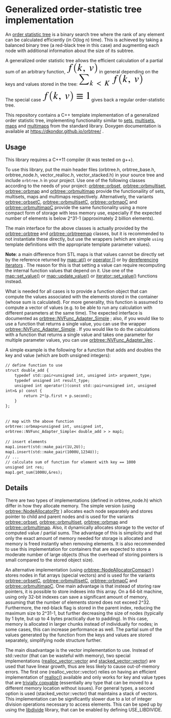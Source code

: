 # Generalized order-statistic tree implementation

An [order statistic tree](https://en.wikipedia.org/wiki/Order_statistic_tree) is a binary search tree where the rank of any element can be calculated efficiently (in O(log n) time). This is achieved by taking a balanced binary tree (a red-black tree in this case) and augmenting each node with additional information about the size of its subtree.

A generalized order statistic tree allows the efficient calculation of a partial sum of an arbitrary function, ![f(k,v)](img/fkv.svg) in general depending on the keys and values stored in the tree:
![\sum_{k < K} f(k,v)](img/partialsum.svg)

The special case ![f(k,v) \equiv 1](img/fkv1.svg) gives back a regular order-statistic tree.

This repository contains a C++ template implementation of a generalized order statistic tree, implementing functionality similar to [sets](https://en.cppreference.com/w/cpp/container/set), [multisets](https://en.cppreference.com/w/cpp/container/multiset), [maps](https://en.cppreference.com/w/cpp/container/map) and [multimaps](https://en.cppreference.com/w/cpp/container/multimap) from the standard library. Doxygen documentation is available at https://dkondor.github.io/orbtree/ .


## Usage

This library requires a C++11 compiler (it was tested on g++).

To use this library, put the main header files (orbtree.h, orbtree_base.h, orbtree_node.h, vector_realloc.h, vector_stacked.h) in your source tree and include ``orbtree.h`` in your project. Use one of the following classes according to the needs of your project:
[orbtree::orbset](https://dkondor.github.io/orbtree/classorbtree_1_1orbset.html),
[orbtree::orbmultiset](https://dkondor.github.io/orbtree/classorbtree_1_1orbmultiset.html),
[orbtree::orbmap](https://dkondor.github.io/orbtree/classorbtree_1_1orbmap.html) and
[orbtree::orbmultimap](https://dkondor.github.io/orbtree/classorbtree_1_1orbmultimap.html)
provide the functionaility of sets, multisets, maps and multimaps respectively. Alternatively, the variants 
[orbtree::orbsetC](https://dkondor.github.io/orbtree/classorbtree_1_1orbsetC.html),
[orbtree::orbmultisetC](https://dkondor.github.io/orbtree/classorbtree_1_1orbmultisetC.html),
[orbtree::orbmapC](https://dkondor.github.io/orbtree/classorbtree_1_1orbmapC.html) and
[orbtree::orbmultimapC](https://dkondor.github.io/orbtree/classorbtree_1_1orbmultimapC.html)
provide the same functionality using a more compact form of storage with less memory use, especially if the expected number of elements is below 2^31-1 (approximately 2 billion elements).

The main interface for the above classes is actually provided by the
[orbtree::orbtree](https://dkondor.github.io/orbtree/classorbtree_1_1orbtree.html) and
[orbtree::orbtreemap](https://dkondor.github.io/orbtree/classorbtree_1_1orbtreemap.html)
classes, but it is recommended to not instantiate these directly, but use the wrappers (which are simple ``using`` template definitions with the appropriate template parameter values).

**Note**: a main difference from STL maps is that values cannot be directly set by the reference returned by
[map::at()](https://dkondor.github.io/orbtree/classorbtree_1_1orbtreemap.html#a66123a9c46f754394dd7cea454c470fe)
or
[operator \[\]](https://dkondor.github.io/orbtree/classorbtree_1_1orbtreemap.html#a36010840bfc431a36bb5ef6c9881d314)
or by
[dereferencing iterators](https://dkondor.github.io/orbtree/structorbtree_1_1orbtree_1_1iterator__base.html#a3a4fafd27b6a15b8526f2fbeb6c9b6f8)
. The reason for this is that setting a value can require recomputing the internal function values that depend on it. Use one of the
[map::set_value()](https://dkondor.github.io/orbtree/classorbtree_1_1orbtreemap.html#aca93218a61534544c32a404f43d02263)
or
[map::update_value()](https://dkondor.github.io/orbtree/classorbtree_1_1orbtreemap.html#a17e509af03af8ec20b5733abbc727225)
or
[iterator::set_value()](https://dkondor.github.io/orbtree/structorbtree_1_1orbtree_1_1iterator__base.html#a9b2d76ff520060a376d75c6afdc0cbc8)
functions instead.

What is needed for all cases is to provide a function object that can compute the values associated with the elements stored in the container (whose sum is calculated). For more generality, this function is assumed to compute a vector of values (e.g. to be able to run any calculation with different parameters at the same time). The expected interface is documented as
[orbtree::NVFunc_Adapter_Simple](https://dkondor.github.io/orbtree/structorbtree_1_1NVFunc__Adapter__Simple.html)
; also, if you would like to use a function that returns a single value, you can use the wrapper
[orbtree::NVFunc_Adapter_Simple](https://dkondor.github.io/orbtree/structorbtree_1_1NVFunc__Adapter__Simple.html)
. If you would like to do the calculations with a function that returns a single value and takes one parameter for multiple parameter values, you can use 
[orbtree::NVFunc_Adapter_Vec](https://dkondor.github.io/orbtree/structorbtree_1_1NVFunc__Adapter__Vec.html)
.

A simple example is the following for a function that adds and doubles the key and value (which are both unsigned integers):

```
// define function to use
struct double_add {
    typedef std::pair<unsigned int, unsigned int> argument_type;
    typedef unsigned int result_type;
    unsigned int operator()(const std::pair<unsigned int, unsigned int>& p) const {
        return 2*(p.first + p.second);
    }
};


// map with the above function
orbtree::orbmap<unsigned int, unsigned int, orbtree::NVFunc_Adapter_Simple< double_add > > map1;

// insert elements
map1.insert(std::make_pair(1U,2U));
map1.insert(std::make_pair(1000U,1234U));
// ...
// calculate sum of function for element with key == 1000
unsigned int res;
map1.get_sum(1000U,&res);
```

## Details

There are two types of implementations (defined in orbtree_node.h) which differ in how they allocate memory. The simple version (using 
[orbtree::NodeAllocatorPtr](https://dkondor.github.io/orbtree/classorbtree_1_1NodeAllocatorPtr.html)
) allocates each node separately and stores pointer to child and parent nodes and is used for the variants
[orbtree::orbset](https://dkondor.github.io/orbtree/classorbtree_1_1orbset.html),
[orbtree::orbmultiset](https://dkondor.github.io/orbtree/classorbtree_1_1orbmultiset.html),
[orbtree::orbmap](https://dkondor.github.io/orbtree/classorbtree_1_1orbmap.html) and
[orbtree::orbmultimap](https://dkondor.github.io/orbtree/classorbtree_1_1orbmultimap.html).
Also, it dynamically allocates storage to the vector of computed value / partial sums. The advantage of this is simplicity and that only the exact amount of memory needed for storage is allocated and memory is freed instantly when removing elements. It is also recommended to use this implementation for containers that are expected to store a moderate number of large objects (thus the overhead of storing pointers is small compared to the stored object size).

An alternative implementation (using
[orbtree::NodeAllocatorCompact](https://dkondor.github.io/orbtree/classorbtree_1_1NodeAllocatorCompact.html)
) stores nodes in flat arrays (special vectors) and is used for the variants
[orbtree::orbsetC](https://dkondor.github.io/orbtree/classorbtree_1_1orbsetC.html),
[orbtree::orbmultisetC](https://dkondor.github.io/orbtree/classorbtree_1_1orbmultisetC.html),
[orbtree::orbmapC](https://dkondor.github.io/orbtree/classorbtree_1_1orbmapC.html) and
[orbtree::orbmultimapC](https://dkondor.github.io/orbtree/classorbtree_1_1orbmultimapC.html).
One main advantage is that instead of storing raw pointers, it is possible to store indexes into this array. On a 64-bit machine, using only 32-bit indexes can save a significant amount of memory, assuming that the number of elements stored does not exceed 2^32. Furthermore, the red-black flag is stored in the parent index, reducing the maximum size to 2^31-1, but further decreasing the size of nodes (typically by 1 byte, but up to 4 bytes practically due to padding). In this case, memory is allocated in larger chunks instead of individually for nodes; in some cases, this can increase performance as well. The partial sum of the values generated by the function from the keys and values are stored separately, simplifying node structure further.

The main disadvantage is the vector implementation to use. Instead of std::vector (that can be wasteful with memory), two special implementations ([realloc_vector::vector](https://dkondor.github.io/orbtree/classrealloc__vector_1_1vector.html) and [stacked_vector::vector](https://dkondor.github.io/orbtree/classstacked__vector_1_1vector.html)) are used that have linear growth, thus are less likely to cause out-of-memory errors. The first one (realloc_vector::vector) relies on having an efficient implementation of [realloc()](https://en.cppreference.com/w/c/memory/realloc) available and only works for key and value types that are [trivially copyable](https://en.cppreference.com/w/cpp/named_req/TriviallyCopyable) (essentially any type that can be moved to a different memory location without issues). For general types, a second option is used (stacked_vector::vector) that maintains a stack of vectors. This implementation can be significantly slower due to a lot of integer division operations necessary to access elements. This can be sped up by using the [libdivide](https://github.com/ridiculousfish/libdivide) library, that can be enabled by defining USE_LIBDIVIDE.






